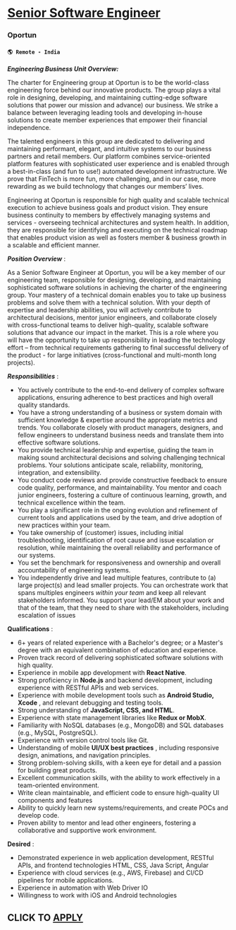 # [Senior Software Engineer](https://www.remotewlb.com/apply/senior-software-engineer-129654)  
### Oportun  
#### `🌎 Remote - India `  

**_Engineering Business Unit Overview:_**

The charter for Engineering group at Oportun is to be the world-class engineering force behind our innovative products. The group plays a vital role in designing, developing, and maintaining cutting-edge software solutions that power our mission and advance) our business. We strike a balance between leveraging leading tools and developing in-house solutions to create member experiences that empower their financial independence.

The talented engineers in this group are dedicated to delivering and maintaining performant, elegant, and intuitive systems to our business partners and retail members. Our platform combines service-oriented platform features with sophisticated user experience and is enabled through a best-in-class (and fun to use!) automated development infrastructure. We prove that FinTech is more fun, more challenging, and in our case, more rewarding as we build technology that changes our members’ lives.

Engineering at Oportun is responsible for high quality and scalable technical execution to achieve business goals and product vision. They ensure business continuity to members by effectively managing systems and services - overseeing technical architectures and system health. In addition, they are responsible for identifying and executing on the technical roadmap that enables product vision as well as fosters member & business growth in a scalable and efficient manner.

**_Position Overview_** :

As a Senior Software Engineer at Oportun, you will be a key member of our engineering team, responsible for designing, developing, and maintaining sophisticated software solutions in achieving the charter of the engineering group. Your mastery of a technical domain enables you to take up business problems and solve them with a technical solution. With your depth of expertise and leadership abilities, you will actively contribute to architectural decisions, mentor junior engineers, and collaborate closely with cross-functional teams to deliver high-quality, scalable software solutions that advance our impact in the market. This is a role where you will have the opportunity to take up responsibility in leading the technology effort – from technical requirements gathering to final successful delivery of the product - for large initiatives (cross-functional and multi-month long projects).

**_Responsibilities_** :

  * You actively contribute to the end-to-end delivery of complex software applications, ensuring adherence to best practices and high overall quality standards.
  * You have a strong understanding of a business or system domain with sufficient knowledge & expertise around the appropriate metrics and trends. You collaborate closely with product managers, designers, and fellow engineers to understand business needs and translate them into effective software solutions.
  * You provide technical leadership and expertise, guiding the team in making sound architectural decisions and solving challenging technical problems. Your solutions anticipate scale, reliability, monitoring, integration, and extensibility.
  * You conduct code reviews and provide constructive feedback to ensure code quality, performance, and maintainability. You mentor and coach junior engineers, fostering a culture of continuous learning, growth, and technical excellence within the team.
  * You play a significant role in the ongoing evolution and refinement of current tools and applications used by the team, and drive adoption of new practices within your team.
  * You take ownership of (customer) issues, including initial troubleshooting, identification of root cause and issue escalation or resolution, while maintaining the overall reliability and performance of our systems.
  * You set the benchmark for responsiveness and ownership and overall accountability of engineering systems.
  * You independently drive and lead multiple features, contribute to (a) large project(s) and lead smaller projects. You can orchestrate work that spans multiples engineers _within your team_ and keep all relevant stakeholders informed. You support your lead/EM about your work and that of the team, that they need to share with the stakeholders, including escalation of issues

**Qualifications** :

  * 6+ years of related experience with a Bachelor's degree; or a Master's degree with an equivalent combination of education and experience.
  * Proven track record of delivering sophisticated software solutions with high quality.
  * Experience in mobile app development with **React Native**.
  * Strong proficiency in **Node.js** and backend development, including experience with RESTful APIs and web services.
  * Experience with mobile development tools such as **Android Studio, Xcode** , and relevant debugging and testing tools.
  * Strong understanding of **JavaScript, CSS, and HTML**.
  * Experience with state management libraries like **Redux or MobX**.
  * Familiarity with NoSQL databases (e.g., MongoDB) and SQL databases (e.g., MySQL, PostgreSQL).
  * Experience with version control tools like Git.
  * Understanding of mobile **UI/UX best practices** , including responsive design, animations, and navigation principles.
  * Strong problem-solving skills, with a keen eye for detail and a passion for building great products.
  * Excellent communication skills, with the ability to work effectively in a team-oriented environment.
  * Write clean maintainable, and efficient code to ensure high-quality UI components and features
  * Ability to quickly learn new systems/requirements, and create POCs and develop code.
  * Proven ability to mentor and lead other engineers, fostering a collaborative and supportive work environment.

**Desired** :

  * Demonstrated experience in web application development, RESTful APIs, and frontend technologies HTML, CSS, Java Script, Angular
  * Experience with cloud services (e.g., AWS, Firebase) and CI/CD pipelines for mobile applications.
  * Experience in automation with Web Driver IO
  * Willingness to work with iOS and Android technologies

  
## CLICK TO [APPLY](https://www.remotewlb.com/apply/senior-software-engineer-129654)

